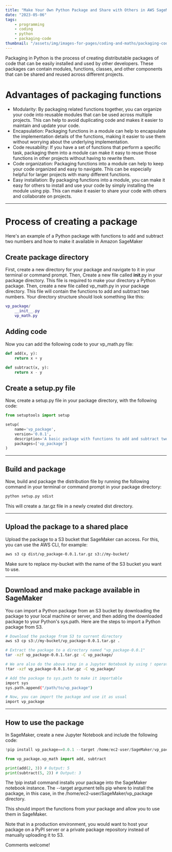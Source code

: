 ```yaml
---
title: "Make Your Own Python Package and Share with Others in AWS SageMaker"
date: "2023-05-06"
tags:
    - programming
    - coding
    - python
    - packaging-code
thumbnail: "/assets/img/images-for-pages/coding-and-maths/packaging-code.jpeg"
---
```

Packaging in Python is the process of creating distributable packages of code that can be easily installed and used by other developers. These packages can contain modules, functions, classes, and other components that can be shared and reused across different projects.

# Advantages of packaging functions
- Modularity: By packaging related functions together, you can organize your code into reusable modules that can be used across multiple projects. This can help to avoid duplicating code and makes it easier to maintain and update your code.
- Encapsulation: Packaging functions in a module can help to encapsulate the implementation details of the functions, making it easier to use them without worrying about the underlying implementation.
- Code reusability: If you have a set of functions that perform a specific task, packaging them into a module can make it easy to reuse those functions in other projects without having to rewrite them.
- Code organization: Packaging functions into a module can help to keep your code organized and easy to navigate. This can be especially helpful for larger projects with many different functions.
- Easy installation: By packaging functions into a module, you can make it easy for others to install and use your code by simply installing the module using pip. This can make it easier to share your code with others and collaborate on projects.

---

# Process of creating a package
Here's an example of a Python package with functions to add and subtract two numbers and how to make it available in Amazon SageMaker

## Create package directory
First, create a new directory for your package and navigate to it in your terminal or command prompt.
Then, Create a new file called __init__.py in your package directory. This file is required to make your directory a Python package.
Then, create a new file called vp_math.py in your package directory. This file will contain the functions to add and subtract two numbers. Your directory structure should look something like this:
```lua
vp_package/
    __init__.py
    vp_math.py
```

## Adding code
Now you can add the following code to your vp_math.py file:
```python
def add(x, y):
    return x + y

def subtract(x, y):
    return x - y
```

## Create a setup.py file
Now, create a setup.py file in your package directory, with the following code:
```python
from setuptools import setup

setup(
    name='vp_package',
    version='0.0.1',
    description='A basic package with functions to add and subtract two numbers',
    packages=['vp_package']
)
```

---

## Build and package
Now, build and package the distribution file by running the following command in your terminal or command prompt in your package directory:
```bash
python setup.py sdist
```
This will create a .tar.gz file in a newly created dist directory.

---

## Upload the package to a shared place
Upload the package to a S3 bucket that SageMaker can access. For this, you can use the AWS CLI, for example:
```bash
aws s3 cp dist/vp_package-0.0.1.tar.gz s3://my-bucket/
```
Make sure to replace my-bucket with the name of the S3 bucket you want to use.

---

## Download and make package available in SageMaker
You can import a Python package from an S3 bucket by downloading the package to your local machine or server, and then adding the downloaded package to your Python's sys.path. Here are the steps to import a Python package from S3. 
```bash
# Download the package from S3 to current directory
aws s3 cp s3://my-bucket/vp_package-0.0.1.tar.gz .

# Extract the package to a directory named "vp_package-0.0.1"
tar -xzf vp_package-0.0.1.tar.gz -C vp_package/

# We are also do the above step in a Jupyter Notebook by using ! operator 
!tar -xzf vp_package-0.0.1.tar.gz -C vp_package/

# Add the package to sys.path to make it importable
import sys
sys.path.append("/path/to/vp_package")

# Now, you can import the package and use it as usual
import vp_package
```

---

## How to use the package
In SageMaker, create a new Jupyter Notebook and include the following code:
```python
!pip install vp_package==0.0.1 --target /home/ec2-user/SageMaker/vp_package

from vp_package.vp_math import add, subtract

print(add(2, 3)) # Output: 5
print(subtract(5, 2)) # Output: 3
```
The !pip install command installs your package into the SageMaker notebook instance. The --target argument tells pip where to install the package, in this case, in the /home/ec2-user/SageMaker/vp_package directory.

This should import the functions from your package and allow you to use them in SageMaker.

Note that in a production environment, you would want to host your package on a PyPI server or a private package repository instead of manually uploading it to S3.

Comments welcome!